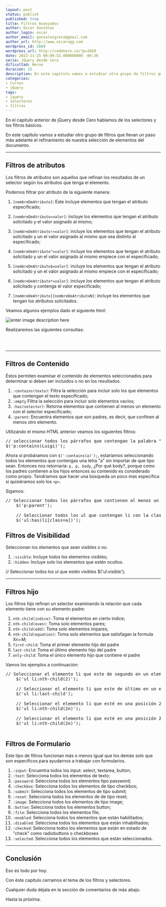 ```yaml
---
layout: post
status: publish
published: true
title: Filtros Avanzados
author: Oscar González
author_login: oscar
author_email: gonzalezgreco@gmail.com
author_url: http://www.oscarvgg.com
wordpress_id: 2669
wordpress_url: http://codehero.co/?p=2669
date: 2013-11-25 00:09:53.000000000 -04:30
serie: jQuery desde Cero
dificultad: Heroe
duracion: 15
description: En este capítulo vamos a estudiar otro grupo de filtros que llevan un paso más adelante el refinamiento de nuestra selección de elementos del documento.
categories:
- Cursos
- jQuery
tags:
- jquery
- selectores
- filtros
---
```

<p>En el capitulo anterior de jQuery desde Cero hablamos de los selectores y los filtros básicos.</p>

<p>En este capítulo vamos a estudiar otro grupo de filtros que llevan un paso más adelante el refinamiento de nuestra selección de elementos del documento.</p>

<hr />

<h2>Filtros de atributos</h2>

<p>Los filtros de atributos son aquellos que refinan los resultados de un selector según los atributos que tenga el elemento.</p>

<p>Podemos filtrar por atributo de la siguiente manera:</p>

<ol>
<li><p><code>[nombreDeAtributo]</code>: Este incluye elementos que tengan el atributo especificado;</p></li>
<li><p><code>[nombreDeAtributo=valor]</code>: incluye los elementos que tengan el atributo solicitado y el valor asignado al mismo;</p></li>
<li><p><code>[nombreDeAtributo!=valor]</code>: incluye los elementos que tengan el atributo solicitado y un el valor asignado al mismo que sea distinto al especificado;</p></li>
<li><p><code>[nombreDeAtributo^=valor]</code>: incluye los elementos que tengan el atributo solicitado y un el valor asignado al mismo empiece con el especificado;</p></li>
<li><p><code>[nombreDeAtributo$=valor]</code>: incluye los elementos que tengan el atributo solicitado y un el valor asignado al mismo empiece con el especificado;</p></li>
<li><p><code>[nombreDeAtributo*=valor]</code>: incluye los elementos que tengan el atributo solicitado y contenga el valor especificado;</p></li>
<li><p><code>[nombreDeAtributo][nombreDeAtributoN]</code>: incluye los elementos que tengan los atributos solicitados.</p></li>
</ol>

<p>Veamos algunos ejemplos dado el siguiente html:</p>

<p><img src="http://i.imgur.com/AIfY8ri.png" alt="enter image description here" /></p>

<p>Realizaremos las siguientes consultas:</p>

<pre><script type="text/javascript">

    $("document").ready(function() {

      // seleccionar todos los párrafos que tengan el atributo class
      $('p[class]');

      // seleccionar todos los párrafos que tengan el atributo id con el valor paragraph1
      $('p[id=paragraph1]');

      // seleccionar todos los párrafos cuyo id empiece por "para"
      $('p[id^=para]');

      // seleccionar todos los párrafos cuyo id empiece por "para" y tenga un atributo llamado align que contenga "center"
      $('p[id^=para][align*=center]');

    });

</script>
</pre>

<hr />

<h2>Filtros de Contenido</h2>

<p>Éstos permiten examinar el contenido de elementos seleccionados para determinar si deben ser incluidos o no en los resultados.</p>

<ol>
<li><code>:contains(texto)</code>: Filtra la selección para incluir solo los que elementos que contengan el texto especificado;</li>
<li><code>:empty</code> Filtra la selección para incluir solo elementos vacios;</li>
<li><code>:has(selector)</code>: Retorna elementos que contienen al menos un elemento con el selector especificado;</li>
<li><code>:parent</code>: Encuentra elementos que son padres, es decir, que confinen al menos otro elemento.</li>
</ol>

<p>Utilizando el mismo HTML anterior veamos los siguientes filtros:</p>

<pre>// seleccionar todos los párrafos que contengan la palabra "Luigi"
$('p:contains(Luigi)');
</pre>

<p>Ahora si probáramos con <code>$(':contains(a)');</code>, estaríamos seleccionando todos los elementos que contengas una letra "a" sin importar de que tipo sean. Entonces nos retornaría: <code>p, p, body</code>, ¿Por qué body?, porque como los padres contienen a los hijos entonces su contenido es considerado como propio. Tendriamos que hacer una búsqueda un poco mas especifica si quisiéramos solo los <code>&lt;p&gt;</code>.</p>

<p>Sigamos:</p>

<pre>// Seleccionar todos los párrafos que contienen al menos un hijo (incluyendo texto)
    $('p:parent');

    // Seleccionar todos los ul que contengan li con la clase "a"
    $('ul:has(li[class=a])');
</pre>

<h2>Filtros de Visibilidad</h2>

<p>Seleccionan los elementos que sean visibles o no.</p>

<ol>
<li><code>:visible</code>: Incluye todos los elementos visibles;</li>
<li><code>:hidden</code>: Incluye solo los elementos que estén ocultos.</li>
</ol>

<p></pre> // Seleccionar todos los ul que estén visibles $('ul:visible'); </pre></p>

<hr />

<h2>Filtros hijo</h2>

<p>Los filtros hijo refinan un selector examinando la relación que cada elemento tiene con su elemento padre:</p>

<ol>
<li><code>nth-child(indice)</code>: Toma el elementos en cierto indice;</li>
<li><code>nth-child(even)</code>: Toma solo elementos pares;</li>
<li><code>nth-child(odd)</code>: Toma solo elementos impares;</li>
<li><code>nth-child(equation)</code>: Toma solo elementos que satisfagan la formula Xn+M;</li>
<li><code>first-child</code>: Toma el primer elemento hijo del padre</li>
<li><code>last-child</code>: Toma el último elemento hijo del padre</li>
<li><code>only-child</code>: Toma el único elemento hijo que contiene el padre</li>
</ol>

<p>Vamos los ejemplos a continuación:</p>

<pre>// Seleccionar el elemento li que este de segundo en un elemento ul
    $('ul li:nth-child(2)');

    // Seleccionar el elemento li que este de último en un elemento ul
    $('ul li:last-child');

    // Seleccionar el elemento li que esté en una posición 2n en un elemento ul
    $('ul li:nth-child(2n)');

    // Seleccionar el elemento li que esté en una posición 2n en un elemento ul
    $('ul li:nth-child(2n)');

</pre>

<h2>Filtros de Formulario</h2>

<p>Este tipo de filtros funcionan más o menos igual que los demás solo que son específicos para ayudarnos a trabajar con formularios.</p>

<ol>
<li><code>:input</code>: Encuentra todos los input: select, textarea, button;</li>
<li><code>:text</code>: Selecciona todos los elementos de texto;</li>
<li><code>:password</code>: Selecciona todos los elementos tipo password;</li>
<li><code>:checkbox</code>: Selecciona todos los elementos de tipo checkbox;</li>
<li><code>:submit</code>: Selecciona todos los elementos de tipo submit;</li>
<li><code>:reset</code>: Selecciona todos los elementos de de tipo reset;</li>
<li><code>:image</code>: Selecciona todos los elementos de tipo image;</li>
<li><code>:button</code>: Selecciona todos los elementos button;</li>
<li><code>:file</code>: Selecciona todos los elementos file;</li>
<li><code>:enabled</code>: Selecciona todos los elementos que están habilitados;</li>
<li><code>:disabled</code>: Selecciona todos los elementos que están inhabilitados;</li>
<li><code>:checked</code>: Selecciona todos los elementos que están en estado de "check" como radiobuttons o checkboxes</li>
<li><code>:selected</code>: Selecciona todos los elementos que están seleccionados.</li>
</ol>

<hr />

<h2>Conclusión</h2>

<p>Eso es todo por hoy.</p>

<p>Con éste capítulo cerramos el tema de los filtros y selectores.</p>

<p>Cualquier duda déjala en la sección de comentarios de más abajo.</p>

<p>Hasta la próxima.</p>
